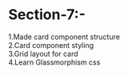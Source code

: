# Section-7:-
1.Made card component structure<br>
2.Card component styling<br>
3.Grid layout for card<br>
4.Learn Glassmorphism css
